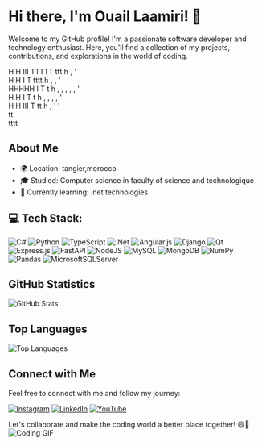 # Hi there, I'm Ouail Laamiri! 👋

Welcome to my GitHub profile! I'm a passionate software developer and technology enthusiast. Here, you'll find a collection of my projects, contributions, and explorations in the world of coding.

H   H  III  TTTTT      ttt           h            ,    '         
H   H   I     T       tttt           h           , ,   '         
HHHHH   I     T       t             h   , ,     , , ,  '         
H   H   I     T       t             h    ,     , ,  ,  '         
H   H  III    T        tt          h            ,   '  '         
                    tt                                        
                tttt 

## About Me

- 🌍 Location: tangier,morocco
- 🎓 Studied: Computer science in faculty of science and technologique 
- 🌱 Currently learning: .net technologies

## 💻 Tech Stack:
![C#](https://img.shields.io/badge/c%23-%23239120.svg?style=for-the-badge&logo=c-sharp&logoColor=white) ![Python](https://img.shields.io/badge/python-3670A0?style=for-the-badge&logo=python&logoColor=ffdd54) ![TypeScript](https://img.shields.io/badge/typescript-%23007ACC.svg?style=for-the-badge&logo=typescript&logoColor=white) ![.Net](https://img.shields.io/badge/.NET-5C2D91?style=for-the-badge&logo=.net&logoColor=white) ![Angular.js](https://img.shields.io/badge/angular.js-%23E23237.svg?style=for-the-badge&logo=angularjs&logoColor=white) ![Django](https://img.shields.io/badge/django-%23092E20.svg?style=for-the-badge&logo=django&logoColor=white) ![Qt](https://img.shields.io/badge/Qt-%23217346.svg?style=for-the-badge&logo=Qt&logoColor=white) ![Express.js](https://img.shields.io/badge/express.js-%23404d59.svg?style=for-the-badge&logo=express&logoColor=%2361DAFB) ![FastAPI](https://img.shields.io/badge/FastAPI-005571?style=for-the-badge&logo=fastapi) ![NodeJS](https://img.shields.io/badge/node.js-6DA55F?style=for-the-badge&logo=node.js&logoColor=white) ![MySQL](https://img.shields.io/badge/mysql-%2300f.svg?style=for-the-badge&logo=mysql&logoColor=white) ![MongoDB](https://img.shields.io/badge/MongoDB-%234ea94b.svg?style=for-the-badge&logo=mongodb&logoColor=white) ![NumPy](https://img.shields.io/badge/numpy-%23013243.svg?style=for-the-badge&logo=numpy&logoColor=white) ![Pandas](https://img.shields.io/badge/pandas-%23150458.svg?style=for-the-badge&logo=pandas&logoColor=white) ![MicrosoftSQLServer](https://img.shields.io/badge/Microsoft%20SQL%20Sever-CC2927?style=for-the-badge&logo=microsoft%20sql%20server&logoColor=white)

## GitHub Statistics

![GitHub Stats](https://github-readme-stats.vercel.app/api?username=LaamiriOuail&show_icons=true&count_private=true&theme=dark)

## Top Languages

![Top Languages](https://github-readme-stats.vercel.app/api/top-langs/?username=LaamiriOuail&layout=compact&theme=dark)

## Connect with Me

Feel free to connect with me and follow my journey:

[![Instagram](https://img.shields.io/badge/Instagram-%23E4405F.svg?logo=Instagram&logoColor=white)](https://www.instagram.com/ouail_laamiri/)
[![LinkedIn](https://img.shields.io/badge/LinkedIn-%230077B5.svg?logo=linkedin&logoColor=white)](https://www.linkedin.com/in/ouaillaamiri/)
[![YouTube](https://img.shields.io/badge/YouTube-%23FF0000.svg?logo=YouTube&logoColor=white)](https://www.youtube.com/@ouaillaamiri5712)

  
Let's collaborate and make the coding world a better place together! 😄🚀
![Coding GIF](https://example.com/coding.gif)
